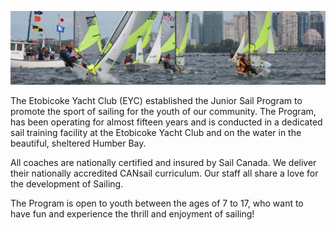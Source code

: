 ![Feva Racers](/assets/index/feva-start.jpg)

The Etobicoke Yacht Club (EYC) established the Junior Sail Program to promote the sport of sailing for the youth of our community. The Program, has been operating for almost fifteen years and is conducted in a dedicated sail training facility at the Etobicoke Yacht Club and on the water in the beautiful, sheltered Humber Bay.

All coaches are nationally certified and insured by Sail Canada. We deliver their nationally accredited CANsail curriculum. Our staff all share a love for the development of Sailing.

The Program is open to youth between the ages of 7 to 17, who want to have fun and experience the thrill and enjoyment of sailing!
